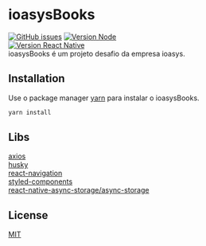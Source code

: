 # ioasysBooks
<a href="https://github.com/GabrielMaziero/ioasysBooks/issues"><img alt="GitHub issues" src="https://img.shields.io/github/issues/GabrielMaziero/ioasysBooks"></a>
<a href="https://nodejs.org/en/"><img alt="Version Node" src="https://img.shields.io/badge/node-v14.18.0-brightgreen"></a><br>
<a href="https://reactnative.dev"><img alt="Version React Native" src="https://img.shields.io/badge/React%20Native-v0.65.1-blue"></a><br>
ioasysBooks é um projeto desafio da empresa ioasys.

## Installation

Use o package manager [yarn](https://yarnpkg.com/) para instalar o ioasysBooks.

```bash
yarn install
```

## Libs
[axios](https://github.com/axios/axios)<BR>
[husky](https://typicode.github.io/husky)<BR>
[react-navigation](https://reactnavigation.org)<BR>
[styled-components](https://styled-components.com/)<BR>
[react-native-async-storage/async-storage](https://github.com/react-native-async-storage/async-storage#readme)<BR>

## License
[MIT](https://choosealicense.com/licenses/mit/)
